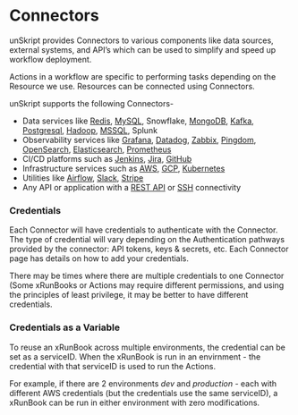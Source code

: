 # Connectors

unSkript provides Connectors to various components like data sources, external systems, and API’s which can be used to simplify and speed up workflow deployment.

Actions in a workflow are specific to performing tasks depending on the Resource we use. Resources can be connected using Connectors.

unSkript supports the following Connectors-

* Data services like [Redis](redis.md), [MySQL](mysql.md), Snowflake, [MongoDB](mongodb.md), [Kafka](apache-kafka.md), [Postgresql](postgres.md), [Hadoop](hadoop.md), [MSSQL](ms-sql.md), Splunk
* Observability services like [Grafana](grafana.md), [Datadog](datadog/), [Zabbix](zabbix.md), [Pingdom](pingdom.md), [OpenSearch](opensearch.md), [Elasticsearch](elasticsearch.md), [Prometheus](prometheus.md)
* CI/CD platforms such as [Jenkins](jenkins.md), [Jira](jira.md), [GitHub](github.md)
* Infrastructure services such as [AWS](aws.md), [GCP](gcp.md), [Kubernetes](kubernetes.md)
* Utilities like [Airflow](airflow.md), [Slack](slack.md), [Stripe](stripe.md)
* Any API or application with a [REST API](rest.md) or [SSH](ssh.md) connectivity

### Credentials

Each Connector will have credentials to authenticate with the Connector.  The type of credential will vary depending on the Authentication pathways provided by the connector: API tokens, keys & secrets, etc.  Each Connector page has details on how to add your credentials.

There may be times where there are multiple credentials to one Connector (Some xRunBooks or Actions may require different permissions, and using the principles of least privilege, it may be better to have different credentials.

### Credentials as a Variable

To reuse an xRunBook across multiple environments, the credential can be set as a serviceID.  When the xRunBook is run in an envirnment - the credential with that serviceID is used to run the Actions.

For example, if there are 2 environments _dev_ and _production -_ each with different AWS credentials (but the credentials use the same serviceID), a xRunBook can be run in either environment with zero modifications.





